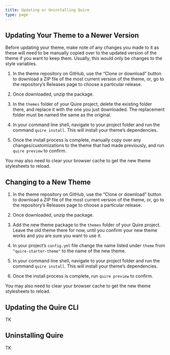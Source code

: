 ```yaml
---
title: Updating or Uninstalling Quire
type: page
---
```


## Updating Your Theme to a Newer Version

Before updating your theme, make note of any changes you made to it as these will need to be manually copied over to the updated version of the theme if you want to keep them. Usually, this would only be changes to the style variables.

1. In the theme repository on GitHub, use the “Clone or download” button to download a ZIP file of the most current version of the theme, or, go to the repository’s Releases page to choose a particular release.

2. Once downloaded, unzip the package.

3. In the `themes` folder of your Quire project, delete the existing folder there, and replace it with the one you just downloaded. The replacement folder must be named the same as the original.

4. In your command line shell, navigate to your project folder and run the command `quire install`. This will install your theme’s dependencies.

5. Once the install process is complete, manually copy over any changes/customizations to the theme that had made previously, and run `quire preview` to confirm.

You may also need to clear your browser cache to get the new theme stylesheets to reload.

## Changing to a New Theme

1. In the theme repository on GitHub, use the “Clone or download” button to download a ZIP file of the most current version of the theme, or, go to the repository’s Releases page to choose a particular release.

2. Once downloaded, unzip the package.

3. Add the new theme package to the `themes` folder of your Quire project. Leave the old theme there for now, until you confirm your new theme works and you are sure you want to use it.

4. In your project’s `config.yml` file change the name listed under `theme` from `"quire-starter-theme"` to the name of the new theme.

5. In your command line shell, navigate to your project folder and run the command `quire install`. This will install your theme’s dependencies.

6. Once the install process is complete, run `quire preview` to confirm.

You may also need to clear your browser cache to get the new theme stylesheets to reload.

## Updating the Quire CLI

TK

## Uninstalling Quire

TK
